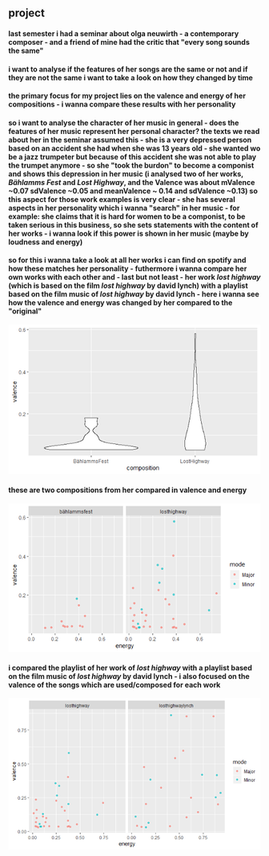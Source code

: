 ## project
#### last semester i had a seminar about olga neuwirth - a contemporary composer - and a friend of mine had the critic that "every song sounds the same"
#### i want to analyse if the features of her songs are the same or not and if they are not the same i want to take a look on how they changed by time
#### the primary focus for my project lies on the valence and energy of her compositions - i wanna compare these results with her personality
#### so i want to analyse the character of her music in general - does the features of her music represent her personal character? the texts we read about her in the seminar assumed this - she is a very depressed person based on an accident she had when she was 13 years old - she wanted wo be a jazz trumpeter but because of this accident she was not able to play the trumpet anymore - so she "took the burdon" to become a componist and shows this depression in her music (i analysed two of her works, *Bählamms Fest* and *Lost Highway*, and the Valence was about mValence ~0.07 sdValence ~0.05 and meanValence ~ 0.14 and sdValence ~0.13) so this aspect for those work examples is very clear - she has several aspects in her personality which i wanna "search" in her music - for example: she claims that it is hard for women to be a componist, to be taken serious in this business, so she sets statements with the content of her works - i wanna look if this power is shown in her music (maybe by loudness and energy)
#### so for this i wanna take a look at all her works i can find on spotify and how these matches her personality - futhermore i wanna compare her own works with each other and - last but not least - her work *lost highway* (which is based on the film *lost highway* by david lynch) with a playlist based on the film music of *lost highway* by david lynch - here i wanna see how the valence and energy was changed by her compared to the "original"

![Comparison of the Valence of two compositions](valence.png)
#### these are two compositions from her compared in valence and energy
![Comparison of the Valence of two compositions](energy.png)

#### i compared the playlist of her work of *lost highway* with a playlist based on the film music of *lost highway* by david lynch - i also focused on the valence of the songs which are used/composed for each work
![Comparison of the Valence of two compositions](losthighway.png)

